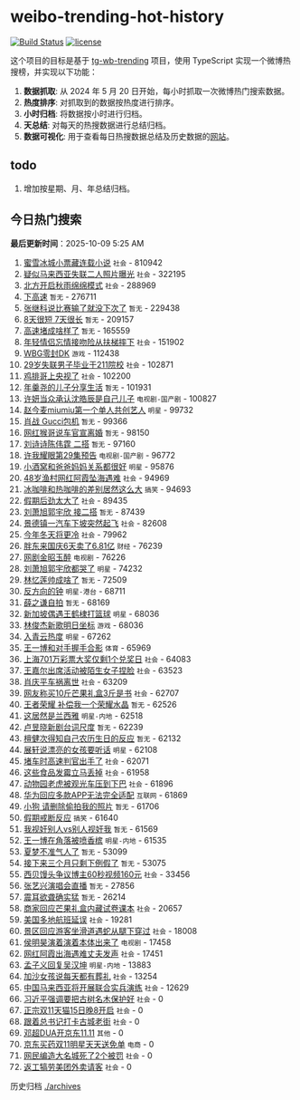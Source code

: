 # weibo-trending-hot-history

[![Build Status](https://github.com/lxw15337674/weibo-trending-hot-history/actions/workflows/nodejs.yml/badge.svg)](https://github.com/lxw15337674/weibo-trending-hot-history/actions)
[![license](https://img.shields.io/github/license/lxw15337674/weibo-trending-hot-history)](https://github.com/lxw15337674/weibo-trending-hot-history/blob/master/LICENSE)


这个项目的目标是基于 [tg-wb-trending](https://github.com/xiadd/tg-wb-trending) 项目，使用 TypeScript 实现一个微博热搜榜，并实现以下功能：

1. **数据抓取**: 从 2024 年 5 月 20 日开始，每小时抓取一次微博热门搜索数据。
2. **热度排序**: 对抓取到的数据按热度进行排序。
3. **小时归档**: 将数据按小时进行归档。
4. **天总结**: 对每天的热搜数据进行总结归档。
5. **数据可视化**: 用于查看每日热搜数据总结及历史数据的[网站](https://weibo-trending-hot-history.vercel.app/)。

## todo

1. 增加按星期、月、年总结归档。



## 今日热门搜索































































































































































































































































































































































































































































































































































































































































































































































































































































































































































































































































































































































































































































































































































































































































































































































































































































































































































































































































































































































































































































































































































































































































































































































































































































































































































































































































































































































































































































































































































































































































































































































































































































































































































































































































































































































































































































































































































































































































































































































































































































































































































































































































































































































































































































































































































































































































































































































































































































































































































































































































































































































































































































































































































































































































































































































































































































































































































































































































































































































































































































































































































































































































































































































































































































































































































































































































































































































































































































































































































































































































































































































































































































































































































































































































































































































































































































































































































































































































































































































































































































































































































































































































































































































































































































































































































































































































































































































































































































































































































































































































































































































































































































































































































































































































































































































































































































































































































































































































































































































































































































































































































































































































































































































































































































































































































































































































































































































































































































































































































































































































































































































































































































































































































































































































































































































































































































































































<!-- BEGIN -->

**最后更新时间**：2025-10-09 5:25 AM
1. [蜜雪冰城小票藏连载小说](https://m.weibo.cn/search?containerid=100103type%3D1%26t%3D10%26q%3D%23%E8%9C%9C%E9%9B%AA%E5%86%B0%E5%9F%8E%E5%B0%8F%E7%A5%A8%E8%97%8F%E8%BF%9E%E8%BD%BD%E5%B0%8F%E8%AF%B4%23&stream_entry_id=31&isnewpage=1&extparam=seat%3D1%26cate%3D5001%26stream_entry_id%3D31%26pos%3D0%26lcate%3D5001%26q%3D%2523%25E8%259C%259C%25E9%259B%25AA%25E5%2586%25B0%25E5%259F%258E%25E5%25B0%258F%25E7%25A5%25A8%25E8%2597%258F%25E8%25BF%259E%25E8%25BD%25BD%25E5%25B0%258F%25E8%25AF%25B4%2523%26flag%3D1%26band_rank%3D1%26filter_type%3Drealtimehot%26realpos%3D1%26c_type%3D31%26dgr%3D0%26display_time%3D1759941306%26pre_seqid%3D17599413061840235661807) `社会` - 810942
2. [疑似马来西亚失联二人照片曝光](https://m.weibo.cn/search?containerid=100103type%3D1%26t%3D10%26q%3D%23%E7%96%91%E4%BC%BC%E9%A9%AC%E6%9D%A5%E8%A5%BF%E4%BA%9A%E5%A4%B1%E8%81%94%E4%BA%8C%E4%BA%BA%E7%85%A7%E7%89%87%E6%9B%9D%E5%85%89%23&stream_entry_id=31&isnewpage=1&extparam=seat%3D1%26cate%3D5001%26stream_entry_id%3D31%26pos%3D1%26lcate%3D5001%26q%3D%2523%25E7%2596%2591%25E4%25BC%25BC%25E9%25A9%25AC%25E6%259D%25A5%25E8%25A5%25BF%25E4%25BA%259A%25E5%25A4%25B1%25E8%2581%2594%25E4%25BA%258C%25E4%25BA%25BA%25E7%2585%25A7%25E7%2589%2587%25E6%259B%259D%25E5%2585%2589%2523%26flag%3D2%26band_rank%3D2%26filter_type%3Drealtimehot%26realpos%3D2%26c_type%3D31%26dgr%3D0%26display_time%3D1759941306%26pre_seqid%3D17599413061840235661807) `社会` - 322195
3. [北方开启秋雨绵绵模式](https://m.weibo.cn/search?containerid=100103type%3D1%26t%3D10%26q%3D%23%E5%8C%97%E6%96%B9%E5%BC%80%E5%90%AF%E7%A7%8B%E9%9B%A8%E7%BB%B5%E7%BB%B5%E6%A8%A1%E5%BC%8F%23&stream_entry_id=31&isnewpage=1&extparam=seat%3D1%26cate%3D5001%26stream_entry_id%3D31%26pos%3D2%26lcate%3D5001%26q%3D%2523%25E5%258C%2597%25E6%2596%25B9%25E5%25BC%2580%25E5%2590%25AF%25E7%25A7%258B%25E9%259B%25A8%25E7%25BB%25B5%25E7%25BB%25B5%25E6%25A8%25A1%25E5%25BC%258F%2523%26flag%3D0%26band_rank%3D3%26filter_type%3Drealtimehot%26realpos%3D3%26c_type%3D31%26dgr%3D0%26display_time%3D1759941306%26pre_seqid%3D17599413061840235661807) `社会` - 288969
4. [下高速](https://m.weibo.cn/search?containerid=100103type%3D1%26t%3D10%26q%3D%E4%B8%8B%E9%AB%98%E9%80%9F&stream_entry_id=31&isnewpage=1&extparam=seat%3D1%26cate%3D5001%26stream_entry_id%3D31%26pos%3D4%26lcate%3D5001%26q%3D%25E4%25B8%258B%25E9%25AB%2598%25E9%2580%259F%26flag%3D1%26band_rank%3D4%26filter_type%3Drealtimehot%26realpos%3D4%26c_type%3D31%26dgr%3D0%26display_time%3D1759941306%26pre_seqid%3D17599413061840235661807) `暂无` - 276711
5. [张继科说比赛输了就没下次了](https://m.weibo.cn/search?containerid=100103type%3D1%26t%3D10%26q%3D%E5%BC%A0%E7%BB%A7%E7%A7%91%E8%AF%B4%E6%AF%94%E8%B5%9B%E8%BE%93%E4%BA%86%E5%B0%B1%E6%B2%A1%E4%B8%8B%E6%AC%A1%E4%BA%86&stream_entry_id=31&isnewpage=1&extparam=seat%3D1%26cate%3D5001%26stream_entry_id%3D31%26pos%3D5%26lcate%3D5001%26q%3D%25E5%25BC%25A0%25E7%25BB%25A7%25E7%25A7%2591%25E8%25AF%25B4%25E6%25AF%2594%25E8%25B5%259B%25E8%25BE%2593%25E4%25BA%2586%25E5%25B0%25B1%25E6%25B2%25A1%25E4%25B8%258B%25E6%25AC%25A1%25E4%25BA%2586%26flag%3D1%26band_rank%3D5%26filter_type%3Drealtimehot%26realpos%3D5%26c_type%3D31%26dgr%3D0%26display_time%3D1759941306%26pre_seqid%3D17599413061840235661807) `暂无` - 229438
6. [8天很短 7天很长](https://m.weibo.cn/search?containerid=100103type%3D1%26t%3D10%26q%3D8%E5%A4%A9%E5%BE%88%E7%9F%AD+7%E5%A4%A9%E5%BE%88%E9%95%BF&stream_entry_id=31&isnewpage=1&extparam=seat%3D1%26cate%3D5001%26stream_entry_id%3D31%26pos%3D6%26lcate%3D5001%26q%3D8%25E5%25A4%25A9%25E5%25BE%2588%25E7%259F%25AD%25207%25E5%25A4%25A9%25E5%25BE%2588%25E9%2595%25BF%26flag%3D0%26band_rank%3D6%26filter_type%3Drealtimehot%26realpos%3D6%26c_type%3D31%26dgr%3D0%26display_time%3D1759941306%26pre_seqid%3D17599413061840235661807) `暂无` - 209157
7. [高速堵成啥样了](https://m.weibo.cn/search?containerid=100103type%3D1%26t%3D10%26q%3D%E9%AB%98%E9%80%9F%E5%A0%B5%E6%88%90%E5%95%A5%E6%A0%B7%E4%BA%86&stream_entry_id=31&isnewpage=1&extparam=seat%3D1%26cate%3D5001%26stream_entry_id%3D31%26pos%3D7%26lcate%3D5001%26q%3D%25E9%25AB%2598%25E9%2580%259F%25E5%25A0%25B5%25E6%2588%2590%25E5%2595%25A5%25E6%25A0%25B7%25E4%25BA%2586%26flag%3D0%26band_rank%3D7%26filter_type%3Drealtimehot%26realpos%3D7%26c_type%3D31%26dgr%3D0%26display_time%3D1759941306%26pre_seqid%3D17599413061840235661807) `暂无` - 165559
8. [年轻情侣忘情接吻险从扶梯摔下](https://m.weibo.cn/search?containerid=100103type%3D1%26t%3D10%26q%3D%23%E5%B9%B4%E8%BD%BB%E6%83%85%E4%BE%A3%E5%BF%98%E6%83%85%E6%8E%A5%E5%90%BB%E9%99%A9%E4%BB%8E%E6%89%B6%E6%A2%AF%E6%91%94%E4%B8%8B%23&stream_entry_id=31&isnewpage=1&extparam=seat%3D1%26cate%3D5001%26stream_entry_id%3D31%26pos%3D8%26lcate%3D5001%26q%3D%2523%25E5%25B9%25B4%25E8%25BD%25BB%25E6%2583%2585%25E4%25BE%25A3%25E5%25BF%2598%25E6%2583%2585%25E6%258E%25A5%25E5%2590%25BB%25E9%2599%25A9%25E4%25BB%258E%25E6%2589%25B6%25E6%25A2%25AF%25E6%2591%2594%25E4%25B8%258B%2523%26flag%3D0%26band_rank%3D8%26filter_type%3Drealtimehot%26realpos%3D8%26c_type%3D31%26dgr%3D0%26display_time%3D1759941306%26pre_seqid%3D17599413061840235661807) `社会` - 151902
9. [WBG零封DK](https://m.weibo.cn/search?containerid=100103type%3D1%26t%3D10%26q%3D%23WBG%E9%9B%B6%E5%B0%81DK%23&stream_entry_id=31&isnewpage=1&extparam=seat%3D1%26cate%3D5001%26stream_entry_id%3D31%26pos%3D9%26lcate%3D5001%26q%3D%2523WBG%25E9%259B%25B6%25E5%25B0%2581DK%2523%26flag%3D0%26band_rank%3D9%26filter_type%3Drealtimehot%26realpos%3D9%26c_type%3D31%26dgr%3D0%26display_time%3D1759941306%26pre_seqid%3D17599413061840235661807) `游戏` - 112438
10. [29岁失联男子毕业于211院校](https://m.weibo.cn/search?containerid=100103type%3D1%26t%3D10%26q%3D%2329%E5%B2%81%E5%A4%B1%E8%81%94%E7%94%B7%E5%AD%90%E6%AF%95%E4%B8%9A%E4%BA%8E211%E9%99%A2%E6%A0%A1%23&stream_entry_id=31&isnewpage=1&extparam=seat%3D1%26cate%3D5001%26stream_entry_id%3D31%26pos%3D10%26lcate%3D5001%26q%3D%252329%25E5%25B2%2581%25E5%25A4%25B1%25E8%2581%2594%25E7%2594%25B7%25E5%25AD%2590%25E6%25AF%2595%25E4%25B8%259A%25E4%25BA%258E211%25E9%2599%25A2%25E6%25A0%25A1%2523%26flag%3D0%26band_rank%3D10%26filter_type%3Drealtimehot%26realpos%3D10%26c_type%3D31%26dgr%3D0%26display_time%3D1759941306%26pre_seqid%3D17599413061840235661807) `社会` - 102871
11. [鸡排哥上央视了](https://m.weibo.cn/search?containerid=100103type%3D1%26t%3D10%26q%3D%23%E9%B8%A1%E6%8E%92%E5%93%A5%E4%B8%8A%E5%A4%AE%E8%A7%86%E4%BA%86%23&stream_entry_id=31&isnewpage=1&extparam=seat%3D1%26cate%3D5001%26stream_entry_id%3D31%26pos%3D11%26lcate%3D5001%26q%3D%2523%25E9%25B8%25A1%25E6%258E%2592%25E5%2593%25A5%25E4%25B8%258A%25E5%25A4%25AE%25E8%25A7%2586%25E4%25BA%2586%2523%26flag%3D2%26band_rank%3D11%26filter_type%3Drealtimehot%26realpos%3D11%26c_type%3D31%26dgr%3D0%26display_time%3D1759941306%26pre_seqid%3D17599413061840235661807) `社会` - 102200
12. [年羹尧的儿子分享生活](https://m.weibo.cn/search?containerid=100103type%3D1%26t%3D10%26q%3D%E5%B9%B4%E7%BE%B9%E5%B0%A7%E7%9A%84%E5%84%BF%E5%AD%90%E5%88%86%E4%BA%AB%E7%94%9F%E6%B4%BB&stream_entry_id=31&isnewpage=1&extparam=seat%3D1%26cate%3D5001%26stream_entry_id%3D31%26pos%3D12%26lcate%3D5001%26q%3D%25E5%25B9%25B4%25E7%25BE%25B9%25E5%25B0%25A7%25E7%259A%2584%25E5%2584%25BF%25E5%25AD%2590%25E5%2588%2586%25E4%25BA%25AB%25E7%2594%259F%25E6%25B4%25BB%26flag%3D2%26band_rank%3D12%26filter_type%3Drealtimehot%26realpos%3D12%26c_type%3D31%26dgr%3D0%26display_time%3D1759941306%26pre_seqid%3D17599413061840235661807) `暂无` - 101931
13. [许妍当众承认沈皓辰是自己儿子](https://m.weibo.cn/search?containerid=100103type%3D1%26t%3D10%26q%3D%23%E8%AE%B8%E5%A6%8D%E5%BD%93%E4%BC%97%E6%89%BF%E8%AE%A4%E6%B2%88%E7%9A%93%E8%BE%B0%E6%98%AF%E8%87%AA%E5%B7%B1%E5%84%BF%E5%AD%90%23&stream_entry_id=31&isnewpage=1&extparam=seat%3D1%26cate%3D5001%26stream_entry_id%3D31%26pos%3D13%26lcate%3D5001%26q%3D%2523%25E8%25AE%25B8%25E5%25A6%258D%25E5%25BD%2593%25E4%25BC%2597%25E6%2589%25BF%25E8%25AE%25A4%25E6%25B2%2588%25E7%259A%2593%25E8%25BE%25B0%25E6%2598%25AF%25E8%2587%25AA%25E5%25B7%25B1%25E5%2584%25BF%25E5%25AD%2590%2523%26flag%3D2%26band_rank%3D13%26filter_type%3Drealtimehot%26realpos%3D13%26c_type%3D31%26dgr%3D0%26display_time%3D1759941306%26pre_seqid%3D17599413061840235661807) `电视剧-国产剧` - 100827
14. [赵今麦miumiu第一个单人共创艺人](https://m.weibo.cn/search?containerid=100103type%3D1%26t%3D10%26q%3D%23%E8%B5%B5%E4%BB%8A%E9%BA%A6miumiu%E7%AC%AC%E4%B8%80%E4%B8%AA%E5%8D%95%E4%BA%BA%E5%85%B1%E5%88%9B%E8%89%BA%E4%BA%BA%23&stream_entry_id=31&isnewpage=1&extparam=seat%3D1%26cate%3D5001%26stream_entry_id%3D31%26pos%3D14%26lcate%3D5001%26q%3D%2523%25E8%25B5%25B5%25E4%25BB%258A%25E9%25BA%25A6miumiu%25E7%25AC%25AC%25E4%25B8%2580%25E4%25B8%25AA%25E5%258D%2595%25E4%25BA%25BA%25E5%2585%25B1%25E5%2588%259B%25E8%2589%25BA%25E4%25BA%25BA%2523%26flag%3D1%26band_rank%3D14%26filter_type%3Drealtimehot%26realpos%3D14%26c_type%3D31%26dgr%3D0%26display_time%3D1759941306%26pre_seqid%3D17599413061840235661807) `明星` - 99732
15. [肖战 Gucci包机](https://m.weibo.cn/search?containerid=100103type%3D1%26t%3D10%26q%3D%E8%82%96%E6%88%98+Gucci%E5%8C%85%E6%9C%BA&stream_entry_id=31&isnewpage=1&extparam=seat%3D1%26cate%3D5001%26stream_entry_id%3D31%26pos%3D15%26lcate%3D5001%26q%3D%25E8%2582%2596%25E6%2588%2598%2520Gucci%25E5%258C%2585%25E6%259C%25BA%26flag%3D0%26band_rank%3D15%26filter_type%3Drealtimehot%26realpos%3D15%26c_type%3D31%26dgr%3D0%26display_time%3D1759941306%26pre_seqid%3D17599413061840235661807) `暂无` - 99366
16. [网红猴哥说车官宣离婚](https://m.weibo.cn/search?containerid=100103type%3D1%26t%3D10%26q%3D%E7%BD%91%E7%BA%A2%E7%8C%B4%E5%93%A5%E8%AF%B4%E8%BD%A6%E5%AE%98%E5%AE%A3%E7%A6%BB%E5%A9%9A&stream_entry_id=31&isnewpage=1&extparam=seat%3D1%26cate%3D5001%26stream_entry_id%3D31%26pos%3D16%26lcate%3D5001%26q%3D%25E7%25BD%2591%25E7%25BA%25A2%25E7%258C%25B4%25E5%2593%25A5%25E8%25AF%25B4%25E8%25BD%25A6%25E5%25AE%2598%25E5%25AE%25A3%25E7%25A6%25BB%25E5%25A9%259A%26flag%3D0%26band_rank%3D16%26filter_type%3Drealtimehot%26realpos%3D16%26c_type%3D31%26dgr%3D0%26display_time%3D1759941306%26pre_seqid%3D17599413061840235661807) `暂无` - 98150
17. [刘诗诗陈伟霆 二搭](https://m.weibo.cn/search?containerid=100103type%3D1%26t%3D10%26q%3D%E5%88%98%E8%AF%97%E8%AF%97%E9%99%88%E4%BC%9F%E9%9C%86+%E4%BA%8C%E6%90%AD&stream_entry_id=31&isnewpage=1&extparam=seat%3D1%26cate%3D5001%26stream_entry_id%3D31%26pos%3D17%26lcate%3D5001%26q%3D%25E5%2588%2598%25E8%25AF%2597%25E8%25AF%2597%25E9%2599%2588%25E4%25BC%259F%25E9%259C%2586%2520%25E4%25BA%258C%25E6%2590%25AD%26flag%3D0%26band_rank%3D17%26filter_type%3Drealtimehot%26realpos%3D17%26c_type%3D31%26dgr%3D0%26display_time%3D1759941306%26pre_seqid%3D17599413061840235661807) `暂无` - 97160
18. [许我耀眼第29集预告](https://m.weibo.cn/search?containerid=100103type%3D1%26t%3D10%26q%3D%23%E8%AE%B8%E6%88%91%E8%80%80%E7%9C%BC%E7%AC%AC29%E9%9B%86%E9%A2%84%E5%91%8A%23&stream_entry_id=31&isnewpage=1&extparam=seat%3D1%26cate%3D5001%26stream_entry_id%3D31%26pos%3D18%26lcate%3D5001%26q%3D%2523%25E8%25AE%25B8%25E6%2588%2591%25E8%2580%2580%25E7%259C%25BC%25E7%25AC%25AC29%25E9%259B%2586%25E9%25A2%2584%25E5%2591%258A%2523%26flag%3D1%26band_rank%3D18%26filter_type%3Drealtimehot%26realpos%3D18%26c_type%3D31%26dgr%3D0%26display_time%3D1759941306%26pre_seqid%3D17599413061840235661807) `电视剧-国产剧` - 96772
19. [小酒窝和爸爸妈妈关系都很好](https://m.weibo.cn/search?containerid=100103type%3D1%26t%3D10%26q%3D%23%E5%B0%8F%E9%85%92%E7%AA%9D%E5%92%8C%E7%88%B8%E7%88%B8%E5%A6%88%E5%A6%88%E5%85%B3%E7%B3%BB%E9%83%BD%E5%BE%88%E5%A5%BD%23&stream_entry_id=31&isnewpage=1&extparam=seat%3D1%26cate%3D5001%26stream_entry_id%3D31%26pos%3D19%26lcate%3D5001%26q%3D%2523%25E5%25B0%258F%25E9%2585%2592%25E7%25AA%259D%25E5%2592%258C%25E7%2588%25B8%25E7%2588%25B8%25E5%25A6%2588%25E5%25A6%2588%25E5%2585%25B3%25E7%25B3%25BB%25E9%2583%25BD%25E5%25BE%2588%25E5%25A5%25BD%2523%26flag%3D0%26band_rank%3D19%26filter_type%3Drealtimehot%26realpos%3D19%26c_type%3D31%26dgr%3D0%26display_time%3D1759941306%26pre_seqid%3D17599413061840235661807) `明星` - 95876
20. [48岁渔村网红阿霞坠海遇难](https://m.weibo.cn/search?containerid=100103type%3D1%26t%3D10%26q%3D%2348%E5%B2%81%E6%B8%94%E6%9D%91%E7%BD%91%E7%BA%A2%E9%98%BF%E9%9C%9E%E5%9D%A0%E6%B5%B7%E9%81%87%E9%9A%BE%23&stream_entry_id=31&isnewpage=1&extparam=seat%3D1%26cate%3D5001%26stream_entry_id%3D31%26pos%3D20%26lcate%3D5001%26q%3D%252348%25E5%25B2%2581%25E6%25B8%2594%25E6%259D%2591%25E7%25BD%2591%25E7%25BA%25A2%25E9%2598%25BF%25E9%259C%259E%25E5%259D%25A0%25E6%25B5%25B7%25E9%2581%2587%25E9%259A%25BE%2523%26flag%3D0%26band_rank%3D20%26filter_type%3Drealtimehot%26realpos%3D20%26c_type%3D31%26dgr%3D0%26display_time%3D1759941306%26pre_seqid%3D17599413061840235661807) `社会` - 94969
21. [冰咖啡和热咖啡的差别居然这么大](https://m.weibo.cn/search?containerid=100103type%3D1%26t%3D10%26q%3D%23%E5%86%B0%E5%92%96%E5%95%A1%E5%92%8C%E7%83%AD%E5%92%96%E5%95%A1%E7%9A%84%E5%B7%AE%E5%88%AB%E5%B1%85%E7%84%B6%E8%BF%99%E4%B9%88%E5%A4%A7%23&stream_entry_id=31&isnewpage=1&extparam=seat%3D1%26cate%3D5001%26stream_entry_id%3D31%26pos%3D21%26lcate%3D5001%26q%3D%2523%25E5%2586%25B0%25E5%2592%2596%25E5%2595%25A1%25E5%2592%258C%25E7%2583%25AD%25E5%2592%2596%25E5%2595%25A1%25E7%259A%2584%25E5%25B7%25AE%25E5%2588%25AB%25E5%25B1%2585%25E7%2584%25B6%25E8%25BF%2599%25E4%25B9%2588%25E5%25A4%25A7%2523%26flag%3D0%26band_rank%3D21%26filter_type%3Drealtimehot%26realpos%3D21%26c_type%3D31%26dgr%3D0%26display_time%3D1759941306%26pre_seqid%3D17599413061840235661807) `搞笑` - 94693
22. [假期后劲太大了](https://m.weibo.cn/search?containerid=100103type%3D1%26t%3D10%26q%3D%23%E5%81%87%E6%9C%9F%E5%90%8E%E5%8A%B2%E5%A4%AA%E5%A4%A7%E4%BA%86%23&stream_entry_id=31&isnewpage=1&extparam=seat%3D1%26cate%3D5001%26stream_entry_id%3D31%26pos%3D22%26lcate%3D5001%26q%3D%2523%25E5%2581%2587%25E6%259C%259F%25E5%2590%258E%25E5%258A%25B2%25E5%25A4%25AA%25E5%25A4%25A7%25E4%25BA%2586%2523%26flag%3D1%26band_rank%3D22%26filter_type%3Drealtimehot%26realpos%3D22%26c_type%3D31%26dgr%3D0%26display_time%3D1759941306%26pre_seqid%3D17599413061840235661807) `社会` - 89435
23. [刘萧旭郭宇欣 接二搭](https://m.weibo.cn/search?containerid=100103type%3D1%26t%3D10%26q%3D%E5%88%98%E8%90%A7%E6%97%AD%E9%83%AD%E5%AE%87%E6%AC%A3+%E6%8E%A5%E4%BA%8C%E6%90%AD&stream_entry_id=31&isnewpage=1&extparam=seat%3D1%26cate%3D5001%26stream_entry_id%3D31%26pos%3D23%26lcate%3D5001%26q%3D%25E5%2588%2598%25E8%2590%25A7%25E6%2597%25AD%25E9%2583%25AD%25E5%25AE%2587%25E6%25AC%25A3%2520%25E6%258E%25A5%25E4%25BA%258C%25E6%2590%25AD%26flag%3D1%26band_rank%3D23%26filter_type%3Drealtimehot%26realpos%3D23%26c_type%3D31%26dgr%3D0%26display_time%3D1759941306%26pre_seqid%3D17599413061840235661807) `暂无` - 87439
24. [景德镇一汽车下坡突然起飞](https://m.weibo.cn/search?containerid=100103type%3D1%26t%3D10%26q%3D%23%E6%99%AF%E5%BE%B7%E9%95%87%E4%B8%80%E6%B1%BD%E8%BD%A6%E4%B8%8B%E5%9D%A1%E7%AA%81%E7%84%B6%E8%B5%B7%E9%A3%9E%23&stream_entry_id=31&isnewpage=1&extparam=seat%3D1%26cate%3D5001%26stream_entry_id%3D31%26pos%3D24%26lcate%3D5001%26q%3D%2523%25E6%2599%25AF%25E5%25BE%25B7%25E9%2595%2587%25E4%25B8%2580%25E6%25B1%25BD%25E8%25BD%25A6%25E4%25B8%258B%25E5%259D%25A1%25E7%25AA%2581%25E7%2584%25B6%25E8%25B5%25B7%25E9%25A3%259E%2523%26flag%3D0%26band_rank%3D24%26filter_type%3Drealtimehot%26realpos%3D24%26c_type%3D31%26dgr%3D0%26display_time%3D1759941306%26pre_seqid%3D17599413061840235661807) `社会` - 82608
25. [今年冬天将更冷](https://m.weibo.cn/search?containerid=100103type%3D1%26t%3D10%26q%3D%23%E4%BB%8A%E5%B9%B4%E5%86%AC%E5%A4%A9%E5%B0%86%E6%9B%B4%E5%86%B7%23&stream_entry_id=31&isnewpage=1&extparam=seat%3D1%26cate%3D5001%26stream_entry_id%3D31%26pos%3D25%26lcate%3D5001%26q%3D%2523%25E4%25BB%258A%25E5%25B9%25B4%25E5%2586%25AC%25E5%25A4%25A9%25E5%25B0%2586%25E6%259B%25B4%25E5%2586%25B7%2523%26flag%3D0%26band_rank%3D25%26filter_type%3Drealtimehot%26realpos%3D25%26c_type%3D31%26dgr%3D0%26display_time%3D1759941306%26pre_seqid%3D17599413061840235661807) `社会` - 79962
26. [胖东来国庆6天卖了6.81亿](https://m.weibo.cn/search?containerid=100103type%3D1%26t%3D10%26q%3D%23%E8%83%96%E4%B8%9C%E6%9D%A5%E5%9B%BD%E5%BA%866%E5%A4%A9%E5%8D%96%E4%BA%866.81%E4%BA%BF%23&stream_entry_id=31&isnewpage=1&extparam=seat%3D1%26cate%3D5001%26stream_entry_id%3D31%26pos%3D26%26lcate%3D5001%26q%3D%2523%25E8%2583%2596%25E4%25B8%259C%25E6%259D%25A5%25E5%259B%25BD%25E5%25BA%25866%25E5%25A4%25A9%25E5%258D%2596%25E4%25BA%25866.81%25E4%25BA%25BF%2523%26flag%3D0%26band_rank%3D26%26filter_type%3Drealtimehot%26realpos%3D26%26c_type%3D31%26dgr%3D0%26display_time%3D1759941306%26pre_seqid%3D17599413061840235661807) `财经` - 76239
27. [网剧金昭玉醉](https://m.weibo.cn/search?containerid=100103type%3D1%26t%3D10%26q%3D%E7%BD%91%E5%89%A7%E9%87%91%E6%98%AD%E7%8E%89%E9%86%89&stream_entry_id=31&isnewpage=1&extparam=seat%3D1%26cate%3D5001%26stream_entry_id%3D31%26pos%3D27%26lcate%3D5001%26q%3D%25E7%25BD%2591%25E5%2589%25A7%25E9%2587%2591%25E6%2598%25AD%25E7%258E%2589%25E9%2586%2589%26flag%3D1%26band_rank%3D27%26filter_type%3Drealtimehot%26realpos%3D27%26c_type%3D31%26dgr%3D0%26display_time%3D1759941306%26pre_seqid%3D17599413061840235661807) `电视剧` - 76226
28. [刘萧旭郭宇欣都哭了](https://m.weibo.cn/search?containerid=100103type%3D1%26t%3D10%26q%3D%23%E5%88%98%E8%90%A7%E6%97%AD%E9%83%AD%E5%AE%87%E6%AC%A3%E9%83%BD%E5%93%AD%E4%BA%86%23&stream_entry_id=31&isnewpage=1&extparam=seat%3D1%26cate%3D5001%26stream_entry_id%3D31%26pos%3D28%26lcate%3D5001%26q%3D%2523%25E5%2588%2598%25E8%2590%25A7%25E6%2597%25AD%25E9%2583%25AD%25E5%25AE%2587%25E6%25AC%25A3%25E9%2583%25BD%25E5%2593%25AD%25E4%25BA%2586%2523%26flag%3D0%26band_rank%3D28%26filter_type%3Drealtimehot%26realpos%3D28%26c_type%3D31%26dgr%3D0%26display_time%3D1759941306%26pre_seqid%3D17599413061840235661807) `明星` - 74232
29. [林忆莲帅成啥了](https://m.weibo.cn/search?containerid=100103type%3D1%26t%3D10%26q%3D%E6%9E%97%E5%BF%86%E8%8E%B2%E5%B8%85%E6%88%90%E5%95%A5%E4%BA%86&stream_entry_id=31&isnewpage=1&extparam=seat%3D1%26cate%3D5001%26stream_entry_id%3D31%26pos%3D29%26lcate%3D5001%26q%3D%25E6%259E%2597%25E5%25BF%2586%25E8%258E%25B2%25E5%25B8%2585%25E6%2588%2590%25E5%2595%25A5%25E4%25BA%2586%26flag%3D1%26band_rank%3D29%26filter_type%3Drealtimehot%26realpos%3D29%26c_type%3D31%26dgr%3D0%26display_time%3D1759941306%26pre_seqid%3D17599413061840235661807) `暂无` - 72509
30. [反方向的钟](https://m.weibo.cn/search?containerid=100103type%3D1%26t%3D10%26q%3D%E5%8F%8D%E6%96%B9%E5%90%91%E7%9A%84%E9%92%9F&stream_entry_id=31&isnewpage=1&extparam=seat%3D1%26q%3D%25E5%258F%258D%25E6%2596%25B9%25E5%2590%2591%25E7%259A%2584%25E9%2592%259F%26realpos%3D15%26filter_type%3Drealtimehot%26c_type%3D31%26pos%3D15%26stream_entry_id%3D31%26cate%3D5001%26flag%3D1%26band_rank%3D15%26lcate%3D5001%26dgr%3D0%26display_time%3D1759944351%26pre_seqid%3D17599443516750236579753) `明星-港台` - 68711
31. [薛之谦自拍](https://m.weibo.cn/search?containerid=100103type%3D1%26t%3D10%26q%3D%E8%96%9B%E4%B9%8B%E8%B0%A6%E8%87%AA%E6%8B%8D&stream_entry_id=31&isnewpage=1&extparam=seat%3D1%26cate%3D5001%26stream_entry_id%3D31%26pos%3D30%26lcate%3D5001%26q%3D%25E8%2596%259B%25E4%25B9%258B%25E8%25B0%25A6%25E8%2587%25AA%25E6%258B%258D%26flag%3D1%26band_rank%3D30%26filter_type%3Drealtimehot%26realpos%3D30%26c_type%3D31%26dgr%3D0%26display_time%3D1759941306%26pre_seqid%3D17599413061840235661807) `暂无` - 68169
32. [新加坡偶遇王鹤棣打篮球](https://m.weibo.cn/search?containerid=100103type%3D1%26t%3D10%26q%3D%E6%96%B0%E5%8A%A0%E5%9D%A1%E5%81%B6%E9%81%87%E7%8E%8B%E9%B9%A4%E6%A3%A3%E6%89%93%E7%AF%AE%E7%90%83&stream_entry_id=31&isnewpage=1&extparam=seat%3D1%26cate%3D5001%26stream_entry_id%3D31%26pos%3D31%26lcate%3D5001%26q%3D%25E6%2596%25B0%25E5%258A%25A0%25E5%259D%25A1%25E5%2581%25B6%25E9%2581%2587%25E7%258E%258B%25E9%25B9%25A4%25E6%25A3%25A3%25E6%2589%2593%25E7%25AF%25AE%25E7%2590%2583%26flag%3D1%26band_rank%3D31%26filter_type%3Drealtimehot%26realpos%3D31%26c_type%3D31%26dgr%3D0%26display_time%3D1759941306%26pre_seqid%3D17599413061840235661807) `明星` - 68036
33. [林俊杰新歌明日坐标](https://m.weibo.cn/search?containerid=100103type%3D1%26t%3D10%26q%3D%23%E6%9E%97%E4%BF%8A%E6%9D%B0%E6%96%B0%E6%AD%8C%E6%98%8E%E6%97%A5%E5%9D%90%E6%A0%87%23&stream_entry_id=31&isnewpage=1&extparam=seat%3D1%26cate%3D5001%26stream_entry_id%3D31%26pos%3D32%26lcate%3D5001%26q%3D%2523%25E6%259E%2597%25E4%25BF%258A%25E6%259D%25B0%25E6%2596%25B0%25E6%25AD%258C%25E6%2598%258E%25E6%2597%25A5%25E5%259D%2590%25E6%25A0%2587%2523%26flag%3D1%26band_rank%3D32%26filter_type%3Drealtimehot%26realpos%3D32%26c_type%3D31%26dgr%3D0%26display_time%3D1759941306%26pre_seqid%3D17599413061840235661807) `游戏` - 68036
34. [入青云热度](https://m.weibo.cn/search?containerid=100103type%3D1%26t%3D10%26q%3D%23%E5%85%A5%E9%9D%92%E4%BA%91%E7%83%AD%E5%BA%A6%23&stream_entry_id=31&isnewpage=1&extparam=seat%3D1%26cate%3D5001%26stream_entry_id%3D31%26pos%3D33%26lcate%3D5001%26q%3D%2523%25E5%2585%25A5%25E9%259D%2592%25E4%25BA%2591%25E7%2583%25AD%25E5%25BA%25A6%2523%26flag%3D0%26band_rank%3D33%26filter_type%3Drealtimehot%26realpos%3D33%26c_type%3D31%26dgr%3D0%26display_time%3D1759941306%26pre_seqid%3D17599413061840235661807) `明星` - 67262
35. [王一博和对手握手合影](https://m.weibo.cn/search?containerid=100103type%3D1%26t%3D10%26q%3D%23%E7%8E%8B%E4%B8%80%E5%8D%9A%E5%92%8C%E5%AF%B9%E6%89%8B%E6%8F%A1%E6%89%8B%E5%90%88%E5%BD%B1%23&stream_entry_id=31&isnewpage=1&extparam=seat%3D1%26cate%3D5001%26stream_entry_id%3D31%26pos%3D34%26lcate%3D5001%26q%3D%2523%25E7%258E%258B%25E4%25B8%2580%25E5%258D%259A%25E5%2592%258C%25E5%25AF%25B9%25E6%2589%258B%25E6%258F%25A1%25E6%2589%258B%25E5%2590%2588%25E5%25BD%25B1%2523%26flag%3D0%26band_rank%3D34%26filter_type%3Drealtimehot%26realpos%3D34%26c_type%3D31%26dgr%3D0%26display_time%3D1759941306%26pre_seqid%3D17599413061840235661807) `体育` - 65969
36. [上海701万彩票大奖仅剩1个兑奖日](https://m.weibo.cn/search?containerid=100103type%3D1%26t%3D10%26q%3D%23%E4%B8%8A%E6%B5%B7701%E4%B8%87%E5%BD%A9%E7%A5%A8%E5%A4%A7%E5%A5%96%E4%BB%85%E5%89%A91%E4%B8%AA%E5%85%91%E5%A5%96%E6%97%A5%23&stream_entry_id=31&isnewpage=1&extparam=seat%3D1%26cate%3D5001%26stream_entry_id%3D31%26pos%3D35%26lcate%3D5001%26q%3D%2523%25E4%25B8%258A%25E6%25B5%25B7701%25E4%25B8%2587%25E5%25BD%25A9%25E7%25A5%25A8%25E5%25A4%25A7%25E5%25A5%2596%25E4%25BB%2585%25E5%2589%25A91%25E4%25B8%25AA%25E5%2585%2591%25E5%25A5%2596%25E6%2597%25A5%2523%26flag%3D0%26band_rank%3D35%26filter_type%3Drealtimehot%26realpos%3D35%26c_type%3D31%26dgr%3D0%26display_time%3D1759941306%26pre_seqid%3D17599413061840235661807) `社会` - 64083
37. [王嘉尔出席活动被陌生女子捏脸](https://m.weibo.cn/search?containerid=100103type%3D1%26t%3D10%26q%3D%23%E7%8E%8B%E5%98%89%E5%B0%94%E5%87%BA%E5%B8%AD%E6%B4%BB%E5%8A%A8%E8%A2%AB%E9%99%8C%E7%94%9F%E5%A5%B3%E5%AD%90%E6%8D%8F%E8%84%B8%23&stream_entry_id=31&isnewpage=1&extparam=seat%3D1%26cate%3D5001%26stream_entry_id%3D31%26pos%3D36%26lcate%3D5001%26q%3D%2523%25E7%258E%258B%25E5%2598%2589%25E5%25B0%2594%25E5%2587%25BA%25E5%25B8%25AD%25E6%25B4%25BB%25E5%258A%25A8%25E8%25A2%25AB%25E9%2599%258C%25E7%2594%259F%25E5%25A5%25B3%25E5%25AD%2590%25E6%258D%258F%25E8%2584%25B8%2523%26flag%3D0%26band_rank%3D36%26filter_type%3Drealtimehot%26realpos%3D36%26c_type%3D31%26dgr%3D0%26display_time%3D1759941306%26pre_seqid%3D17599413061840235661807) `社会` - 63523
38. [肖庆平车祸离世](https://m.weibo.cn/search?containerid=100103type%3D1%26t%3D10%26q%3D%23%E8%82%96%E5%BA%86%E5%B9%B3%E8%BD%A6%E7%A5%B8%E7%A6%BB%E4%B8%96%23&stream_entry_id=31&isnewpage=1&extparam=seat%3D1%26cate%3D5001%26stream_entry_id%3D31%26pos%3D37%26lcate%3D5001%26q%3D%2523%25E8%2582%2596%25E5%25BA%2586%25E5%25B9%25B3%25E8%25BD%25A6%25E7%25A5%25B8%25E7%25A6%25BB%25E4%25B8%2596%2523%26flag%3D0%26band_rank%3D37%26filter_type%3Drealtimehot%26realpos%3D37%26c_type%3D31%26dgr%3D0%26display_time%3D1759941306%26pre_seqid%3D17599413061840235661807) `社会` - 63209
39. [网友称买10斤芒果礼盒3斤是书](https://m.weibo.cn/search?containerid=100103type%3D1%26t%3D10%26q%3D%23%E7%BD%91%E5%8F%8B%E7%A7%B0%E4%B9%B010%E6%96%A4%E8%8A%92%E6%9E%9C%E7%A4%BC%E7%9B%923%E6%96%A4%E6%98%AF%E4%B9%A6%23&stream_entry_id=31&isnewpage=1&extparam=seat%3D1%26cate%3D5001%26stream_entry_id%3D31%26pos%3D40%26lcate%3D5001%26q%3D%2523%25E7%25BD%2591%25E5%258F%258B%25E7%25A7%25B0%25E4%25B9%25B010%25E6%2596%25A4%25E8%258A%2592%25E6%259E%259C%25E7%25A4%25BC%25E7%259B%25923%25E6%2596%25A4%25E6%2598%25AF%25E4%25B9%25A6%2523%26flag%3D0%26band_rank%3D40%26filter_type%3Drealtimehot%26realpos%3D40%26c_type%3D31%26dgr%3D0%26display_time%3D1759941306%26pre_seqid%3D17599413061840235661807) `社会` - 62707
40. [王者荣耀 补偿我一个荣耀水晶](https://m.weibo.cn/search?containerid=100103type%3D1%26t%3D10%26q%3D%E7%8E%8B%E8%80%85%E8%8D%A3%E8%80%80+%E8%A1%A5%E5%81%BF%E6%88%91%E4%B8%80%E4%B8%AA%E8%8D%A3%E8%80%80%E6%B0%B4%E6%99%B6&stream_entry_id=31&isnewpage=1&extparam=seat%3D1%26cate%3D5001%26stream_entry_id%3D31%26pos%3D43%26lcate%3D5001%26q%3D%25E7%258E%258B%25E8%2580%2585%25E8%258D%25A3%25E8%2580%2580%2520%25E8%25A1%25A5%25E5%2581%25BF%25E6%2588%2591%25E4%25B8%2580%25E4%25B8%25AA%25E8%258D%25A3%25E8%2580%2580%25E6%25B0%25B4%25E6%2599%25B6%26flag%3D0%26band_rank%3D43%26filter_type%3Drealtimehot%26realpos%3D43%26c_type%3D31%26dgr%3D0%26display_time%3D1759941306%26pre_seqid%3D17599413061840235661807) `暂无` - 62526
41. [这居然是兰西雅](https://m.weibo.cn/search?containerid=100103type%3D1%26t%3D10%26q%3D%E8%BF%99%E5%B1%85%E7%84%B6%E6%98%AF%E5%85%B0%E8%A5%BF%E9%9B%85&stream_entry_id=31&isnewpage=1&extparam=seat%3D1%26cate%3D5001%26stream_entry_id%3D31%26pos%3D41%26lcate%3D5001%26q%3D%25E8%25BF%2599%25E5%25B1%2585%25E7%2584%25B6%25E6%2598%25AF%25E5%2585%25B0%25E8%25A5%25BF%25E9%259B%2585%26flag%3D0%26band_rank%3D41%26filter_type%3Drealtimehot%26realpos%3D41%26c_type%3D31%26dgr%3D0%26display_time%3D1759941306%26pre_seqid%3D17599413061840235661807) `明星-内地` - 62518
42. [卢昱晓新剧台词尺度](https://m.weibo.cn/search?containerid=100103type%3D1%26t%3D10%26q%3D%E5%8D%A2%E6%98%B1%E6%99%93%E6%96%B0%E5%89%A7%E5%8F%B0%E8%AF%8D%E5%B0%BA%E5%BA%A6&stream_entry_id=31&isnewpage=1&extparam=seat%3D1%26cate%3D5001%26stream_entry_id%3D31%26pos%3D39%26lcate%3D5001%26q%3D%25E5%258D%25A2%25E6%2598%25B1%25E6%2599%2593%25E6%2596%25B0%25E5%2589%25A7%25E5%258F%25B0%25E8%25AF%258D%25E5%25B0%25BA%25E5%25BA%25A6%26flag%3D0%26band_rank%3D39%26filter_type%3Drealtimehot%26realpos%3D39%26c_type%3D31%26dgr%3D0%26display_time%3D1759941306%26pre_seqid%3D17599413061840235661807) `暂无` - 62239
43. [檀健次得知自己农历生日的反应](https://m.weibo.cn/search?containerid=100103type%3D1%26t%3D10%26q%3D%E6%AA%80%E5%81%A5%E6%AC%A1%E5%BE%97%E7%9F%A5%E8%87%AA%E5%B7%B1%E5%86%9C%E5%8E%86%E7%94%9F%E6%97%A5%E7%9A%84%E5%8F%8D%E5%BA%94&stream_entry_id=31&isnewpage=1&extparam=seat%3D1%26cate%3D5001%26stream_entry_id%3D31%26pos%3D38%26lcate%3D5001%26q%3D%25E6%25AA%2580%25E5%2581%25A5%25E6%25AC%25A1%25E5%25BE%2597%25E7%259F%25A5%25E8%2587%25AA%25E5%25B7%25B1%25E5%2586%259C%25E5%258E%2586%25E7%2594%259F%25E6%2597%25A5%25E7%259A%2584%25E5%258F%258D%25E5%25BA%2594%26flag%3D0%26band_rank%3D38%26filter_type%3Drealtimehot%26realpos%3D38%26c_type%3D31%26dgr%3D0%26display_time%3D1759941306%26pre_seqid%3D17599413061840235661807) `暂无` - 62132
44. [展轩说漂亮的女孩要听话](https://m.weibo.cn/search?containerid=100103type%3D1%26t%3D10%26q%3D%23%E5%B1%95%E8%BD%A9%E8%AF%B4%E6%BC%82%E4%BA%AE%E7%9A%84%E5%A5%B3%E5%AD%A9%E8%A6%81%E5%90%AC%E8%AF%9D%23&stream_entry_id=31&isnewpage=1&extparam=seat%3D1%26cate%3D5001%26stream_entry_id%3D31%26pos%3D50%26lcate%3D5001%26q%3D%2523%25E5%25B1%2595%25E8%25BD%25A9%25E8%25AF%25B4%25E6%25BC%2582%25E4%25BA%25AE%25E7%259A%2584%25E5%25A5%25B3%25E5%25AD%25A9%25E8%25A6%2581%25E5%2590%25AC%25E8%25AF%259D%2523%26flag%3D0%26band_rank%3D50%26filter_type%3Drealtimehot%26realpos%3D50%26c_type%3D31%26dgr%3D0%26display_time%3D1759941306%26pre_seqid%3D17599413061840235661807) `明星` - 62108
45. [堵车时高速判官出手了](https://m.weibo.cn/search?containerid=100103type%3D1%26t%3D10%26q%3D%23%E5%A0%B5%E8%BD%A6%E6%97%B6%E9%AB%98%E9%80%9F%E5%88%A4%E5%AE%98%E5%87%BA%E6%89%8B%E4%BA%86%23&stream_entry_id=31&isnewpage=1&extparam=seat%3D1%26cate%3D5001%26stream_entry_id%3D31%26pos%3D49%26lcate%3D5001%26q%3D%2523%25E5%25A0%25B5%25E8%25BD%25A6%25E6%2597%25B6%25E9%25AB%2598%25E9%2580%259F%25E5%2588%25A4%25E5%25AE%2598%25E5%2587%25BA%25E6%2589%258B%25E4%25BA%2586%2523%26flag%3D1%26band_rank%3D49%26filter_type%3Drealtimehot%26realpos%3D49%26c_type%3D31%26dgr%3D0%26display_time%3D1759941306%26pre_seqid%3D17599413061840235661807) `社会` - 62071
46. [这些食品发霉立马丢掉](https://m.weibo.cn/search?containerid=100103type%3D1%26t%3D10%26q%3D%23%E8%BF%99%E4%BA%9B%E9%A3%9F%E5%93%81%E5%8F%91%E9%9C%89%E7%AB%8B%E9%A9%AC%E4%B8%A2%E6%8E%89%23&stream_entry_id=31&isnewpage=1&extparam=seat%3D1%26cate%3D5001%26stream_entry_id%3D31%26pos%3D44%26lcate%3D5001%26q%3D%2523%25E8%25BF%2599%25E4%25BA%259B%25E9%25A3%259F%25E5%2593%2581%25E5%258F%2591%25E9%259C%2589%25E7%25AB%258B%25E9%25A9%25AC%25E4%25B8%25A2%25E6%258E%2589%2523%26flag%3D0%26band_rank%3D44%26filter_type%3Drealtimehot%26realpos%3D44%26c_type%3D31%26dgr%3D0%26display_time%3D1759941306%26pre_seqid%3D17599413061840235661807) `社会` - 61958
47. [动物园老虎被观光车压到下巴](https://m.weibo.cn/search?containerid=100103type%3D1%26t%3D10%26q%3D%23%E5%8A%A8%E7%89%A9%E5%9B%AD%E8%80%81%E8%99%8E%E8%A2%AB%E8%A7%82%E5%85%89%E8%BD%A6%E5%8E%8B%E5%88%B0%E4%B8%8B%E5%B7%B4%23&stream_entry_id=31&isnewpage=1&extparam=seat%3D1%26cate%3D5001%26stream_entry_id%3D31%26pos%3D45%26lcate%3D5001%26q%3D%2523%25E5%258A%25A8%25E7%2589%25A9%25E5%259B%25AD%25E8%2580%2581%25E8%2599%258E%25E8%25A2%25AB%25E8%25A7%2582%25E5%2585%2589%25E8%25BD%25A6%25E5%258E%258B%25E5%2588%25B0%25E4%25B8%258B%25E5%25B7%25B4%2523%26flag%3D0%26band_rank%3D45%26filter_type%3Drealtimehot%26realpos%3D45%26c_type%3D31%26dgr%3D0%26display_time%3D1759941306%26pre_seqid%3D17599413061840235661807) `社会` - 61896
48. [华为回应多款APP无法完全适配](https://m.weibo.cn/search?containerid=100103type%3D1%26t%3D10%26q%3D%23%E5%8D%8E%E4%B8%BA%E5%9B%9E%E5%BA%94%E5%A4%9A%E6%AC%BEAPP%E6%97%A0%E6%B3%95%E5%AE%8C%E5%85%A8%E9%80%82%E9%85%8D%23&stream_entry_id=31&isnewpage=1&extparam=seat%3D1%26q%3D%2523%25E5%258D%258E%25E4%25B8%25BA%25E5%259B%259E%25E5%25BA%2594%25E5%25A4%259A%25E6%25AC%25BEAPP%25E6%2597%25A0%25E6%25B3%2595%25E5%25AE%258C%25E5%2585%25A8%25E9%2580%2582%25E9%2585%258D%2523%26realpos%3D43%26filter_type%3Drealtimehot%26c_type%3D31%26pos%3D43%26stream_entry_id%3D31%26cate%3D5001%26flag%3D0%26band_rank%3D43%26lcate%3D5001%26dgr%3D0%26display_time%3D1759944351%26pre_seqid%3D17599443516750236579753) `互联网` - 61869
49. [小狗 请删除偷拍我的照片](https://m.weibo.cn/search?containerid=100103type%3D1%26t%3D10%26q%3D%E5%B0%8F%E7%8B%97+%E8%AF%B7%E5%88%A0%E9%99%A4%E5%81%B7%E6%8B%8D%E6%88%91%E7%9A%84%E7%85%A7%E7%89%87&stream_entry_id=31&isnewpage=1&extparam=seat%3D1%26cate%3D5001%26stream_entry_id%3D31%26pos%3D47%26lcate%3D5001%26q%3D%25E5%25B0%258F%25E7%258B%2597%2520%25E8%25AF%25B7%25E5%2588%25A0%25E9%2599%25A4%25E5%2581%25B7%25E6%258B%258D%25E6%2588%2591%25E7%259A%2584%25E7%2585%25A7%25E7%2589%2587%26flag%3D0%26band_rank%3D47%26filter_type%3Drealtimehot%26realpos%3D47%26c_type%3D31%26dgr%3D0%26display_time%3D1759941306%26pre_seqid%3D17599413061840235661807) `暂无` - 61706
50. [假期戒断反应](https://m.weibo.cn/search?containerid=100103type%3D1%26t%3D10%26q%3D%E5%81%87%E6%9C%9F%E6%88%92%E6%96%AD%E5%8F%8D%E5%BA%94&stream_entry_id=31&isnewpage=1&extparam=seat%3D1%26q%3D%25E5%2581%2587%25E6%259C%259F%25E6%2588%2592%25E6%2596%25AD%25E5%258F%258D%25E5%25BA%2594%26realpos%3D48%26filter_type%3Drealtimehot%26c_type%3D31%26pos%3D48%26stream_entry_id%3D31%26cate%3D5001%26flag%3D1%26band_rank%3D48%26lcate%3D5001%26dgr%3D0%26display_time%3D1759944351%26pre_seqid%3D17599443516750236579753) `搞笑` - 61640
51. [我视奸别人vs别人视奸我](https://m.weibo.cn/search?containerid=100103type%3D1%26t%3D10%26q%3D%E6%88%91%E8%A7%86%E5%A5%B8%E5%88%AB%E4%BA%BAvs%E5%88%AB%E4%BA%BA%E8%A7%86%E5%A5%B8%E6%88%91&stream_entry_id=31&isnewpage=1&extparam=seat%3D1%26q%3D%25E6%2588%2591%25E8%25A7%2586%25E5%25A5%25B8%25E5%2588%25AB%25E4%25BA%25BAvs%25E5%2588%25AB%25E4%25BA%25BA%25E8%25A7%2586%25E5%25A5%25B8%25E6%2588%2591%26realpos%3D49%26filter_type%3Drealtimehot%26c_type%3D31%26pos%3D49%26stream_entry_id%3D31%26cate%3D5001%26flag%3D0%26band_rank%3D49%26lcate%3D5001%26dgr%3D0%26display_time%3D1759944351%26pre_seqid%3D17599443516750236579753) `暂无` - 61569
52. [王一博在角落被喷香槟](https://m.weibo.cn/search?containerid=100103type%3D1%26t%3D10%26q%3D%23%E7%8E%8B%E4%B8%80%E5%8D%9A%E5%9C%A8%E8%A7%92%E8%90%BD%E8%A2%AB%E5%96%B7%E9%A6%99%E6%A7%9F%23&stream_entry_id=31&isnewpage=1&extparam=seat%3D1%26cate%3D5001%26stream_entry_id%3D31%26pos%3D42%26lcate%3D5001%26q%3D%2523%25E7%258E%258B%25E4%25B8%2580%25E5%258D%259A%25E5%259C%25A8%25E8%25A7%2592%25E8%2590%25BD%25E8%25A2%25AB%25E5%2596%25B7%25E9%25A6%2599%25E6%25A7%259F%2523%26flag%3D0%26band_rank%3D42%26filter_type%3Drealtimehot%26realpos%3D42%26c_type%3D31%26dgr%3D0%26display_time%3D1759941306%26pre_seqid%3D17599413061840235661807) `明星-内地` - 61535
53. [夏梦不准气人了](https://m.weibo.cn/search?containerid=100103type%3D1%26t%3D10%26q%3D%E5%A4%8F%E6%A2%A6%E4%B8%8D%E5%87%86%E6%B0%94%E4%BA%BA%E4%BA%86&stream_entry_id=31&isnewpage=1&extparam=seat%3D1%26cate%3D5001%26stream_entry_id%3D31%26pos%3D46%26lcate%3D5001%26q%3D%25E5%25A4%258F%25E6%25A2%25A6%25E4%25B8%258D%25E5%2587%2586%25E6%25B0%2594%25E4%25BA%25BA%25E4%25BA%2586%26flag%3D1%26band_rank%3D46%26filter_type%3Drealtimehot%26realpos%3D46%26c_type%3D31%26dgr%3D0%26display_time%3D1759941306%26pre_seqid%3D17599413061840235661807) `暂无` - 53099
54. [接下来三个月只剩下例假了](https://m.weibo.cn/search?containerid=100103type%3D1%26t%3D10%26q%3D%E6%8E%A5%E4%B8%8B%E6%9D%A5%E4%B8%89%E4%B8%AA%E6%9C%88%E5%8F%AA%E5%89%A9%E4%B8%8B%E4%BE%8B%E5%81%87%E4%BA%86&stream_entry_id=31&isnewpage=1&extparam=seat%3D1%26cate%3D5001%26stream_entry_id%3D31%26pos%3D48%26lcate%3D5001%26q%3D%25E6%258E%25A5%25E4%25B8%258B%25E6%259D%25A5%25E4%25B8%2589%25E4%25B8%25AA%25E6%259C%2588%25E5%258F%25AA%25E5%2589%25A9%25E4%25B8%258B%25E4%25BE%258B%25E5%2581%2587%25E4%25BA%2586%26flag%3D0%26band_rank%3D48%26filter_type%3Drealtimehot%26realpos%3D48%26c_type%3D31%26dgr%3D0%26display_time%3D1759941306%26pre_seqid%3D17599413061840235661807) `暂无` - 53075
55. [西贝馒头争议博主60秒视频160元](https://m.weibo.cn/search?containerid=100103type%3D1%26t%3D10%26q%3D%23%E8%A5%BF%E8%B4%9D%E9%A6%92%E5%A4%B4%E4%BA%89%E8%AE%AE%E5%8D%9A%E4%B8%BB60%E7%A7%92%E8%A7%86%E9%A2%91160%E5%85%83%23&stream_entry_id=31&isnewpage=1&extparam=seat%3D1%26stream_entry_id%3D31%26lcate%3D5001%26band_rank%3D21%26pos%3D22%26q%3D%2523%25E8%25A5%25BF%25E8%25B4%259D%25E9%25A6%2592%25E5%25A4%25B4%25E4%25BA%2589%25E8%25AE%25AE%25E5%258D%259A%25E4%25B8%25BB60%25E7%25A7%2592%25E8%25A7%2586%25E9%25A2%2591160%25E5%2585%2583%2523%26c_type%3D31%26flag%3D1%26realpos%3D21%26cate%3D5001%26filter_type%3Drealtimehot%26dgr%3D0%26display_time%3D1759951376%26pre_seqid%3D17599513765340237105114) `社会` - 33456
56. [张艺兴演唱会直播](https://m.weibo.cn/search?containerid=100103type%3D1%26t%3D10%26q%3D%E5%BC%A0%E8%89%BA%E5%85%B4%E6%BC%94%E5%94%B1%E4%BC%9A%E7%9B%B4%E6%92%AD&stream_entry_id=31&isnewpage=1&extparam=seat%3D1%26q%3D%25E5%25BC%25A0%25E8%2589%25BA%25E5%2585%25B4%25E6%25BC%2594%25E5%2594%25B1%25E4%25BC%259A%25E7%259B%25B4%25E6%2592%25AD%26filter_type%3Drealtimehot%26stream_entry_id%3D31%26c_type%3D31%26pos%3D35%26realpos%3D35%26cate%3D5001%26flag%3D1%26band_rank%3D35%26lcate%3D5001%26dgr%3D0%26display_time%3D1759948836%26pre_seqid%3D17599488368610236579978) `暂无` - 27856
57. [震耳欲聋确实猛](https://m.weibo.cn/search?containerid=100103type%3D1%26t%3D10%26q%3D%E9%9C%87%E8%80%B3%E6%AC%B2%E8%81%8B%E7%A1%AE%E5%AE%9E%E7%8C%9B&stream_entry_id=31&isnewpage=1&extparam=seat%3D1%26q%3D%25E9%259C%2587%25E8%2580%25B3%25E6%25AC%25B2%25E8%2581%258B%25E7%25A1%25AE%25E5%25AE%259E%25E7%258C%259B%26filter_type%3Drealtimehot%26stream_entry_id%3D31%26c_type%3D31%26pos%3D47%26realpos%3D47%26cate%3D5001%26flag%3D1%26band_rank%3D47%26lcate%3D5001%26dgr%3D0%26display_time%3D1759948836%26pre_seqid%3D17599488368610236579978) `暂无` - 26214
58. [商家回应芒果礼盒内藏试卷课本](https://m.weibo.cn/search?containerid=100103type%3D1%26t%3D10%26q%3D%23%E5%95%86%E5%AE%B6%E5%9B%9E%E5%BA%94%E8%8A%92%E6%9E%9C%E7%A4%BC%E7%9B%92%E5%86%85%E8%97%8F%E8%AF%95%E5%8D%B7%E8%AF%BE%E6%9C%AC%23&stream_entry_id=31&isnewpage=1&extparam=seat%3D1%26flag%3D1%26lcate%3D5001%26cate%3D5001%26band_rank%3D35%26q%3D%2523%25E5%2595%2586%25E5%25AE%25B6%25E5%259B%259E%25E5%25BA%2594%25E8%258A%2592%25E6%259E%259C%25E7%25A4%25BC%25E7%259B%2592%25E5%2586%2585%25E8%2597%258F%25E8%25AF%2595%25E5%258D%25B7%25E8%25AF%25BE%25E6%259C%25AC%2523%26dgr%3D0%26stream_entry_id%3D31%26realpos%3D35%26pos%3D36%26c_type%3D31%26filter_type%3Drealtimehot%26display_time%3D1759955436%26pre_seqid%3D17599554366070236845334) `社会` - 20657
59. [美国多地航班延误](https://m.weibo.cn/search?containerid=100103type%3D1%26t%3D10%26q%3D%23%E7%BE%8E%E5%9B%BD%E5%A4%9A%E5%9C%B0%E8%88%AA%E7%8F%AD%E5%BB%B6%E8%AF%AF%23&stream_entry_id=31&isnewpage=1&extparam=seat%3D1%26stream_entry_id%3D31%26lcate%3D5001%26band_rank%3D28%26pos%3D29%26q%3D%2523%25E7%25BE%258E%25E5%259B%25BD%25E5%25A4%259A%25E5%259C%25B0%25E8%2588%25AA%25E7%258F%25AD%25E5%25BB%25B6%25E8%25AF%25AF%2523%26c_type%3D31%26flag%3D1%26realpos%3D28%26cate%3D5001%26filter_type%3Drealtimehot%26dgr%3D0%26display_time%3D1759951376%26pre_seqid%3D17599513765340237105114) `社会` - 19281
60. [景区回应游客坐滑道遇蛇从腿下穿过](https://m.weibo.cn/search?containerid=100103type%3D1%26t%3D10%26q%3D%23%E6%99%AF%E5%8C%BA%E5%9B%9E%E5%BA%94%E6%B8%B8%E5%AE%A2%E5%9D%90%E6%BB%91%E9%81%93%E9%81%87%E8%9B%87%E4%BB%8E%E8%85%BF%E4%B8%8B%E7%A9%BF%E8%BF%87%23&stream_entry_id=31&isnewpage=1&extparam=seat%3D1%26flag%3D1%26lcate%3D5001%26cate%3D5001%26band_rank%3D44%26q%3D%2523%25E6%2599%25AF%25E5%258C%25BA%25E5%259B%259E%25E5%25BA%2594%25E6%25B8%25B8%25E5%25AE%25A2%25E5%259D%2590%25E6%25BB%2591%25E9%2581%2593%25E9%2581%2587%25E8%259B%2587%25E4%25BB%258E%25E8%2585%25BF%25E4%25B8%258B%25E7%25A9%25BF%25E8%25BF%2587%2523%26dgr%3D0%26stream_entry_id%3D31%26realpos%3D44%26pos%3D45%26c_type%3D31%26filter_type%3Drealtimehot%26display_time%3D1759955436%26pre_seqid%3D17599554366070236845334) `社会` - 18008
61. [侯明昊演着演着本体出来了](https://m.weibo.cn/search?containerid=100103type%3D1%26t%3D10%26q%3D%E4%BE%AF%E6%98%8E%E6%98%8A%E6%BC%94%E7%9D%80%E6%BC%94%E7%9D%80%E6%9C%AC%E4%BD%93%E5%87%BA%E6%9D%A5%E4%BA%86&stream_entry_id=31&isnewpage=1&extparam=seat%3D1%26stream_entry_id%3D31%26lcate%3D5001%26band_rank%3D44%26pos%3D45%26q%3D%25E4%25BE%25AF%25E6%2598%258E%25E6%2598%258A%25E6%25BC%2594%25E7%259D%2580%25E6%25BC%2594%25E7%259D%2580%25E6%259C%25AC%25E4%25BD%2593%25E5%2587%25BA%25E6%259D%25A5%25E4%25BA%2586%26c_type%3D31%26flag%3D1%26realpos%3D44%26cate%3D5001%26filter_type%3Drealtimehot%26dgr%3D0%26display_time%3D1759951376%26pre_seqid%3D17599513765340237105114) `电视剧` - 17458
62. [网红阿霞出海遇难丈夫发声](https://m.weibo.cn/search?containerid=100103type%3D1%26t%3D10%26q%3D%23%E7%BD%91%E7%BA%A2%E9%98%BF%E9%9C%9E%E5%87%BA%E6%B5%B7%E9%81%87%E9%9A%BE%E4%B8%88%E5%A4%AB%E5%8F%91%E5%A3%B0%23&stream_entry_id=31&isnewpage=1&extparam=seat%3D1%26stream_entry_id%3D31%26lcate%3D5001%26band_rank%3D46%26pos%3D47%26q%3D%2523%25E7%25BD%2591%25E7%25BA%25A2%25E9%2598%25BF%25E9%259C%259E%25E5%2587%25BA%25E6%25B5%25B7%25E9%2581%2587%25E9%259A%25BE%25E4%25B8%2588%25E5%25A4%25AB%25E5%258F%2591%25E5%25A3%25B0%2523%26c_type%3D31%26flag%3D1%26realpos%3D46%26cate%3D5001%26filter_type%3Drealtimehot%26dgr%3D0%26display_time%3D1759951376%26pre_seqid%3D17599513765340237105114) `社会` - 17451
63. [孟子义回复吴汉坤](https://m.weibo.cn/search?containerid=100103type%3D1%26t%3D10%26q%3D%23%E5%AD%9F%E5%AD%90%E4%B9%89%E5%9B%9E%E5%A4%8D%E5%90%B4%E6%B1%89%E5%9D%A4%23&stream_entry_id=31&isnewpage=1&extparam=seat%3D1%26flag%3D1%26lcate%3D5001%26cate%3D5001%26band_rank%3D28%26q%3D%2523%25E5%25AD%259F%25E5%25AD%2590%25E4%25B9%2589%25E5%259B%259E%25E5%25A4%258D%25E5%2590%25B4%25E6%25B1%2589%25E5%259D%25A4%2523%26dgr%3D0%26stream_entry_id%3D31%26realpos%3D28%26pos%3D29%26c_type%3D31%26filter_type%3Drealtimehot%26display_time%3D1759955436%26pre_seqid%3D17599554366070236845334) `明星-内地` - 13883
64. [加沙女孩说每天都有葬礼](https://m.weibo.cn/search?containerid=100103type%3D1%26t%3D10%26q%3D%23%E5%8A%A0%E6%B2%99%E5%A5%B3%E5%AD%A9%E8%AF%B4%E6%AF%8F%E5%A4%A9%E9%83%BD%E6%9C%89%E8%91%AC%E7%A4%BC%23&stream_entry_id=31&isnewpage=1&extparam=seat%3D1%26flag%3D1%26lcate%3D5001%26cate%3D5001%26band_rank%3D48%26q%3D%2523%25E5%258A%25A0%25E6%25B2%2599%25E5%25A5%25B3%25E5%25AD%25A9%25E8%25AF%25B4%25E6%25AF%258F%25E5%25A4%25A9%25E9%2583%25BD%25E6%259C%2589%25E8%2591%25AC%25E7%25A4%25BC%2523%26dgr%3D0%26stream_entry_id%3D31%26realpos%3D48%26pos%3D49%26c_type%3D31%26filter_type%3Drealtimehot%26display_time%3D1759955436%26pre_seqid%3D17599554366070236845334) `社会` - 13254
65. [中国马来西亚将开展联合实兵演练](https://m.weibo.cn/search?containerid=100103type%3D1%26t%3D10%26q%3D%23%E4%B8%AD%E5%9B%BD%E9%A9%AC%E6%9D%A5%E8%A5%BF%E4%BA%9A%E5%B0%86%E5%BC%80%E5%B1%95%E8%81%94%E5%90%88%E5%AE%9E%E5%85%B5%E6%BC%94%E7%BB%83%23&stream_entry_id=31&isnewpage=1&extparam=seat%3D1%26flag%3D1%26lcate%3D5001%26cate%3D5001%26band_rank%3D43%26q%3D%2523%25E4%25B8%25AD%25E5%259B%25BD%25E9%25A9%25AC%25E6%259D%25A5%25E8%25A5%25BF%25E4%25BA%259A%25E5%25B0%2586%25E5%25BC%2580%25E5%25B1%2595%25E8%2581%2594%25E5%2590%2588%25E5%25AE%259E%25E5%2585%25B5%25E6%25BC%2594%25E7%25BB%2583%2523%26dgr%3D0%26stream_entry_id%3D31%26realpos%3D43%26pos%3D44%26c_type%3D31%26filter_type%3Drealtimehot%26display_time%3D1759955436%26pre_seqid%3D17599554366070236845334) `社会` - 12629
66. [习近平强调要把古树名木保护好](https://m.weibo.cn/search?containerid=100103type%3D1%26t%3D10%26q%3D%23%E4%B9%A0%E8%BF%91%E5%B9%B3%E5%BC%BA%E8%B0%83%E8%A6%81%E6%8A%8A%E5%8F%A4%E6%A0%91%E5%90%8D%E6%9C%A8%E4%BF%9D%E6%8A%A4%E5%A5%BD%23&stream_entry_id=51&isnewpage=1&extparam=seat%3D1%26cate%3D10103%26filter_type%3Drealtimehot%26c_type%3D51%26q%3D%2523%25E4%25B9%25A0%25E8%25BF%2591%25E5%25B9%25B3%25E5%25BC%25BA%25E8%25B0%2583%25E8%25A6%2581%25E6%258A%258A%25E5%258F%25A4%25E6%25A0%2591%25E5%2590%258D%25E6%259C%25A8%25E4%25BF%259D%25E6%258A%25A4%25E5%25A5%25BD%2523%26stream_entry_id%3D51%26dgr%3D0%26pos%3D0%26display_time%3D1759941306%26pre_seqid%3D17599413061840235661807) `社会` - 0
67. [正宗双11天猫15日晚8开启](https://m.weibo.cn/search?containerid=100103type%3D1%26t%3D10%26q%3D%23%E6%AD%A3%E5%AE%97%E5%8F%8C11%E5%A4%A9%E7%8C%AB15%E6%97%A5%E6%99%9A8%E5%BC%80%E5%90%AF%23&stream_entry_id=31&isnewpage=1&extparam=seat%3D1%26cate%3D5001%26is_ad_pos%3D1%26topic_ad%3D1%26pos%3D3%26lcate%3D5001%26stream_entry_id%3D31%26band_rank%3D4%26filter_type%3Drealtimehot%26q%3D%2523%25E6%25AD%25A3%25E5%25AE%2597%25E5%258F%258C11%25E5%25A4%25A9%25E7%258C%25AB15%25E6%2597%25A5%25E6%2599%259A8%25E5%25BC%2580%25E5%2590%25AF%2523%26dgr%3D0%26c_type%3D31%26adid%3D305699%26display_time%3D1759941306%26pre_seqid%3D17599413061840235661807) `社会` - 0
68. [跟着总书记打卡古城老街](https://m.weibo.cn/search?containerid=100103type%3D1%26t%3D10%26q%3D%23%E8%B7%9F%E7%9D%80%E6%80%BB%E4%B9%A6%E8%AE%B0%E6%89%93%E5%8D%A1%E5%8F%A4%E5%9F%8E%E8%80%81%E8%A1%97%23&stream_entry_id=51&isnewpage=1&extparam=seat%3D1%26c_type%3D51%26pos%3D0%26q%3D%2523%25E8%25B7%259F%25E7%259D%2580%25E6%2580%25BB%25E4%25B9%25A6%25E8%25AE%25B0%25E6%2589%2593%25E5%258D%25A1%25E5%258F%25A4%25E5%259F%258E%25E8%2580%2581%25E8%25A1%2597%2523%26stream_entry_id%3D51%26cate%3D10103%26filter_type%3Drealtimehot%26dgr%3D0%26display_time%3D1759944351%26pre_seqid%3D17599443516750236579753) `社会` - 0
69. [邓超DUA开京东11.11](https://m.weibo.cn/search?containerid=100103type%3D1%26t%3D296%26q%3D%23%E6%B2%B7%E9%92%B8%E8%82%BC%E8%8B%B3%23&hide_search_bar=1&replace_title=+) `其他` - 0
70. [京东买药双11明星天天送免单](https://m.weibo.cn/search?containerid=100103type%3D1%26t%3D10%26q%3D%23%E4%BA%AC%E4%B8%9C%E4%B9%B0%E8%8D%AF%E5%8F%8C11%E6%98%8E%E6%98%9F%E5%A4%A9%E5%A4%A9%E9%80%81%E5%85%8D%E5%8D%95%23&stream_entry_id=31&isnewpage=1&extparam=seat%3D1%26q%3D%2523%25E4%25BA%25AC%25E4%25B8%259C%25E4%25B9%25B0%25E8%258D%25AF%25E5%258F%258C11%25E6%2598%258E%25E6%2598%259F%25E5%25A4%25A9%25E5%25A4%25A9%25E9%2580%2581%25E5%2585%258D%25E5%258D%2595%2523%26stream_entry_id%3D31%26filter_type%3Drealtimehot%26adid%3D305710%26c_type%3D31%26topic_ad%3D1%26is_ad_pos%3D1%26cate%3D5001%26band_rank%3D4%26pos%3D3%26lcate%3D5001%26dgr%3D0%26display_time%3D1759948836%26pre_seqid%3D17599488368610236579978) `电商` - 0
71. [网民编造大名城死了2个被罚](https://m.weibo.cn/search?containerid=100103type%3D1%26t%3D10%26q%3D%23%E7%BD%91%E6%B0%91%E7%BC%96%E9%80%A0%E5%A4%A7%E5%90%8D%E5%9F%8E%E6%AD%BB%E4%BA%862%E4%B8%AA%E8%A2%AB%E7%BD%9A%23&stream_entry_id=31&isnewpage=1&extparam=seat%3D1%26is_ad_pos%3D1%26stream_entry_id%3D31%26lcate%3D5001%26pos%3D7%26q%3D%2523%25E7%25BD%2591%25E6%25B0%2591%25E7%25BC%2596%25E9%2580%25A0%25E5%25A4%25A7%25E5%2590%258D%25E5%259F%258E%25E6%25AD%25BB%25E4%25BA%25862%25E4%25B8%25AA%25E8%25A2%25AB%25E7%25BD%259A%2523%26c_type%3D31%26adid%3D305682%26band_rank%3D7%26cate%3D5001%26filter_type%3Drealtimehot%26dgr%3D0%26display_time%3D1759951376%26pre_seqid%3D17599513765340237105114) `社会` - 0
72. [返工犒劳美团外卖请客](https://m.weibo.cn/search?containerid=100103type%3D1%26t%3D10%26q%3D%23%E8%BF%94%E5%B7%A5%E7%8A%92%E5%8A%B3%E7%BE%8E%E5%9B%A2%E5%A4%96%E5%8D%96%E8%AF%B7%E5%AE%A2%23&stream_entry_id=31&isnewpage=1&extparam=seat%3D1%26filter_type%3Drealtimehot%26lcate%3D5001%26cate%3D5001%26band_rank%3D4%26q%3D%2523%25E8%25BF%2594%25E5%25B7%25A5%25E7%258A%2592%25E5%258A%25B3%25E7%25BE%258E%25E5%259B%25A2%25E5%25A4%2596%25E5%258D%2596%25E8%25AF%25B7%25E5%25AE%25A2%2523%26dgr%3D0%26stream_entry_id%3D31%26adid%3D305678%26pos%3D3%26c_type%3D31%26topic_ad%3D1%26is_ad_pos%3D1%26display_time%3D1759955436%26pre_seqid%3D17599554366070236845334) `社会` - 0

<!-- END -->










































































































































































































































































































































































































































































































































































































































































































































































































































































































































































































































































































































































































































































































































































































































































































































































































































































































































































































































































































































































































































































































































































































































































































































































































































































































































































































































































































































































































































































































































































































































































































































































































































































































































































































































































































































































































































































































































































































































































































































































































































































































































































































































































































































































































































































































































































































































































































































































































































































































































































































































































































































































































































































































































































































































































































































































































































































































































































































































































































































































































































































































































































































































































































































































































































































































































































































































































































































































































































































































































































































































































































































































































































































































































































































































































































































































































































































































































































































































































































































































































































































































































































































































































































































































































































































































































































































































































































































































































































































































































































































































































































































































































































































































































































































































































































































































































































































































































































































































































































































































































































































































































































































































































































































































































































































































































































































































































































































































































































































































































































































































































































































































































































































































































































































































































































































































































































































































































历史归档 [./archives](./archives)
